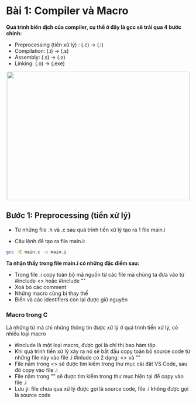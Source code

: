 # Bài 1: Compiler và Macro

__Quá trình biên dịch của compiler, cụ thể ở đây là gcc sẽ trải qua 4 bước chính:__
+ Preprocessing (tiền xử lý) : (.c) -> (.i)
+ Compilation: (.i) -> (.s)
+ Assembly: (.s) -> (.o)
+ Linking: (.o) -> (.exe)
<p align = "center">
<img src = "https://techvidvan.com/tutorials/wp-content/uploads/sites/2/2021/06/working-of-preprocessors-in-c.jpg" width = "500" height = "350">

## Bước 1: Preprocessing (tiền xử lý)

+ Từ những file .h và .c sau quá trình tiền xử lý tạo ra 1 file main.i

+ Câu lệnh để tạo ra file main.i:

```bash
gcc -E main.c -o main.i
```
__Ta nhận thấy trong file main.i có những đặc điểm sau:__

+ Trong file .i copy toàn bộ mã nguồn từ các file mà chúng ta đưa vào từ #include <> hoặc #include ""
+ Xoá bỏ các comment 
+ Những macro cũng bị thay thế 
+ Biến và các identifiers còn lại được giữ nguyên

### Macro trong C
 Là những từ mà chỉ những thông tin được xử lý ở quá trình tiền xử lý, có nhiều loại macro
+ #include là một loại macro, được gọi là chỉ thị bao hàm tệp
+ Khi quá trình tiền xử lý xảy ra nó sẽ bắt đầu copy toàn bộ source code từ những file này vào file .i
 #inlude có 2 dạng: <> và ""
+ File nằm trong <> sẽ được tìm kiếm trong thư mục cài đặt VS Code, sau đó copy vào file .i
+ File nằm trong "" sẽ được tìm kiếm trong thư mục hiện tại để copy vào file .i
+ Lưu ý: file chưa qua xử lý được gọi là source code, file .i không được gọi là source code



